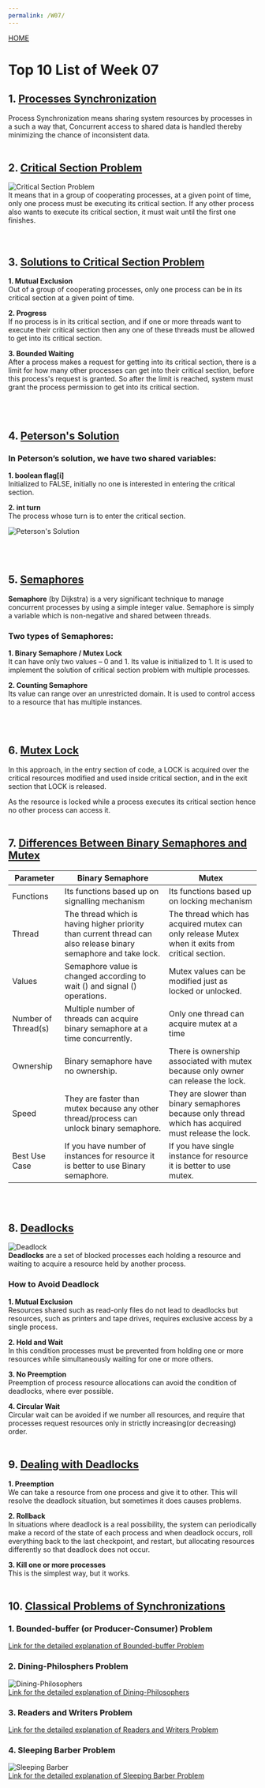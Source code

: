 ```yaml
---
permalink: /W07/
---
```


[HOME](../)

# Top 10 List of Week 07

## 1. [Processes Synchronization](https://www.studytonight.com/operating-system/process-synchronization#)
Process Synchronization means sharing system resources by processes in a such a way that, Concurrent access to shared data is handled thereby minimizing the chance of inconsistent data.
<br><br>  

## 2. [Critical Section Problem](https://www.studytonight.com/operating-system/process-synchronization#)
![Critical Section Problem](https://www.studytonight.com/operating-system/images/critical-section-problem.png)  
It means that in a group of cooperating processes, at a given point of time, only one process must be executing its critical section. If any other process also wants to execute its critical section, it must wait until the first one finishes.  
<br><br>  


## 3. [Solutions to Critical Section Problem](https://www.studytonight.com/operating-system/process-synchronization)  

**1. Mutual Exclusion**  
Out of a group of cooperating processes, only one process can be in its critical section at a given point of time.  

**2. Progress**  
If no process is in its critical section, and if one or more threads want to execute their critical section then any one of these threads must be allowed to get into its critical section.  

**3. Bounded Waiting**  
After a process makes a request for getting into its critical section, there is a limit for how many other processes can get into their critical section, before this process's request is granted. So after the limit is reached, system must grant the process permission to get into its critical section.

<br><br>


## 4. [Peterson's Solution](https://www.geeksforgeeks.org/introduction-of-process-synchronization/?ref=lbp)  
### **In Peterson’s solution, we have two shared variables:**
**1. boolean flag[i]**  
Initialized to FALSE, initially no one is interested in entering the critical section.  

**2. int turn**  
The process whose turn is to enter the critical section.

![Peterson's Solution](https://www.geeksforgeeks.org/wp-content/uploads/gq/2015/06/peterson.png)  


<br><br> 


## 5. [Semaphores](https://www.geeksforgeeks.org/semaphores-in-process-synchronization/?ref=lbp)  
 **Semaphore** (by Dijkstra) is a very significant technique to manage concurrent processes by using a simple integer value. Semaphore is simply a variable which is non-negative and shared between threads. 
 ### **Two types of Semaphores:**  

 **1. Binary Semaphore / Mutex Lock**  
It can have only two values – 0 and 1. Its value is initialized to 1. It is used to implement the solution of critical section problem with multiple processes.  

 **2. Counting Semaphore**   
Its value can range over an unrestricted domain. It is used to control access to a resource that has multiple instances. 

 <br><br> 


## 6. [Mutex Lock](https://www.studytonight.com/operating-system/process-synchronization#)  
In this approach, in the entry section of code, a LOCK is acquired over the critical resources modified and used inside critical section, and in the exit section that LOCK is released.

As the resource is locked while a process executes its critical section hence no other process can access it.<br><br>  


## 7. [Differences Between Binary Semaphores and Mutex](https://www.geeksforgeeks.org/difference-between-binary-semaphore-and-mutex/?ref=rp)  
| Parameter 	| Binary Semaphore 	| Mutex 	|
|-	|-	|-	|
| Functions 	| Its functions based up on signalling mechanism 	| Its functions based up on locking mechanism 	|
| Thread 	| The thread which is having higher priority than current thread can also release binary semaphore and take lock. 	| The thread which has acquired mutex can only release Mutex when it exits from critical section. 	|
| Values 	| Semaphore value is changed according to wait () and signal () operations. 	| Mutex values can be modified just as locked or unlocked. 	|
| Number of Thread(s) 	| Multiple number of threads can acquire binary semaphore at a time concurrently. 	| Only one thread can acquire mutex at a time 	|
| Ownership 	| Binary semaphore have no ownership. 	| There is ownership associated with mutex because only owner can release the lock. 	|
| Speed 	| They are faster than mutex because any other thread/process can unlock binary semaphore. 	| They are slower than binary semaphores because only thread which has acquired must release the lock. 	|
| Best Use Case 	| If you have number of instances for resource it is better to use Binary semaphore. 	| If you have single instance for resource it is better to use mutex. 	|  
<br><br>


## 8. [Deadlocks](https://www.studytonight.com/operating-system/deadlocks)  
![Deadlock](https://www.studytonight.com/operating-system/images/deadlock.png)  
**Deadlocks** are a set of blocked processes each holding a resource and waiting to acquire a resource held by another process.
### **How to Avoid Deadlock**

**1. Mutual Exclusion**  
Resources shared such as read-only files do not lead to deadlocks but resources, such as printers and tape drives, requires exclusive access by a single process.  

**2. Hold and Wait**  
In this condition processes must be prevented from holding one or more resources while simultaneously waiting for one or more others.  

**3. No Preemption**  
Preemption of process resource allocations can avoid the condition of deadlocks, where ever possible.  

**4. Circular Wait**  
Circular wait can be avoided if we number all resources, and require that processes request resources only in strictly increasing(or decreasing) order.
<br><br>


## 9. [Dealing with Deadlocks](https://www.studytonight.com/operating-system/deadlocks)  

**1. Preemption**  
We can take a resource from one process and give it to other. This will resolve the deadlock situation, but sometimes it does causes problems.  

**2. Rollback**  
In situations where deadlock is a real possibility, the system can periodically make a record of the state of each process and when deadlock occurs, roll everything back to the last checkpoint, and restart, but allocating resources differently so that deadlock does not occur.  

**3. Kill one or more processes**  
This is the simplest way, but it works.
<br><br>


## 10. [Classical Problems of Synchronizations](https://www.geeksforgeeks.org/classical-problems-of-synchronization-with-semaphore-solution/?ref=rp)  

### **1. Bounded-buffer (or Producer-Consumer) Problem**  
[Link for the detailed explanation of Bounded-buffer Problem](https://www.geeksforgeeks.org/producer-consumer-solution-using-semaphores-java/)  

### **2. Dining-Philosphers Problem**  
![Dining-Philosophers](https://media.geeksforgeeks.org/wp-content/uploads/dining_philosopher_problem.png)  
[Link for the detailed explanation of Dining-Philosophers](https://www.geeksforgeeks.org/dining-philosopher-problem-using-semaphores/)  

### **3. Readers and Writers Problem**  
[Link for the detailed explanation of Readers and Writers Problem](https://www.geeksforgeeks.org/readers-writers-problem-set-1-introduction-and-readers-preference-solution/)  

### **4. Sleeping Barber Problem**  
![Sleeping Barber](https://media.geeksforgeeks.org/wp-content/uploads/Untitled-Diagram-25.png)  
[Link for the detailed explanation of Sleeping Barber Problem](https://www.geeksforgeeks.org/operating-system-sleeping-barber-problem/)  



